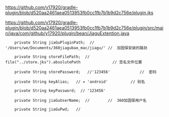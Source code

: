 https://github.com/y17920/gradle-plugin/blob/d520aa2461aea0513953fb0cc1fb7b1b9d2c756e/plugin.jks

https://github.com/y17920/gradle-plugin/blob/d520aa2461aea0513953fb0cc1fb7b1b9d2c756e/plugin/src/main/java/com/github/y17920/plugin/bean/JiaguExtention.java

```
    private String jiaGuPluginPath;  // '/Users/we/Documents/360jiagubao_mac/jiagu/' //  加固保安装的路劲

    private String storeFilePath;  // file("../store.jks").absolutePath              // 签名文件位置

    private String storePassword;   //'123456'             //  密码

    private String keyAlias;   // = 'android'          // 别名

    private String keyPassword;  // '123456'

    private String jiaGuUserName;  //        //  360加固保用户名

    private String jiaGuPwd;   //
```